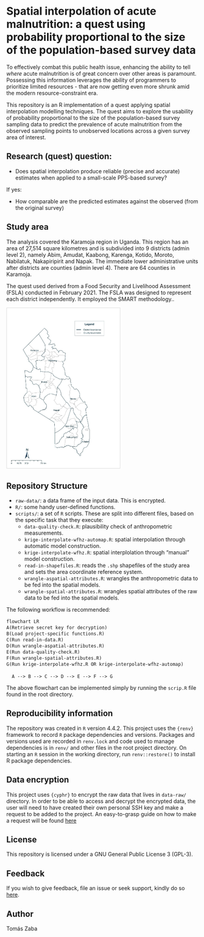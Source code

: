 

# Spatial interpolation of acute malnutrition: a quest using probability proportional to the size of the population-based survey data

To effectively combat this public health issue, enhancing the ability to
tell *where* acute malnutrition is of great concern over other areas is
paramount. Possessing this information leverages the ability of
programmers to prioritize limited resources - that are now getting even
more shrunk amid the modern resource-constraint era.

This repository is an R implementation of a quest applying spatial
interpolation modelling techniques. The quest aims to explore the
usability of probability proportional to the size of the
population-based survey sampling data to predict the prevalence of acute
malnutrition from the observed sampling points to unobserved locations
across a given survey area of interest.

## Research (quest) question:

- Does spatial interpolation produce reliable (precise and accurate)
  estimates when applied to a small-scale PPS-based survey?

If yes:

- How comparable are the predicted estimates against the observed (from
  the original survey)

## Study area

The analysis covered the Karamoja region in Uganda. This region has an
area of 27,514 square kilometres and is subdivided into 9 districts
(admin level 2), namely Abim, Amudat, Kaabong, Karenga, Kotido, Moroto,
Nabilatuk, Nakapiripirit and Napak. The immediate lower administrative
units after districts are counties (admin level 4). There are 64
counties in Karamoja.

The quest used derived from a Food Security and Livelihood Assessment
(FSLA) conducted in February 2021. The FSLA was designed to represent
each district independently. It employed the SMART methodology..

<img src="karamoja_region.png"
data-fig-alt="Map of the Karamoja region, Uganda, showing district and within district boundaries"
data-fig-align="center" width="300" />

## Repository Structure

- `raw-data/`: a data frame of the input data. This is encrypted.
- `R/`: some handy user-defined functions.
- `scripts/`: a set of `R` scripts. These are split into different
  files, based on the specific task that they execute:
  - `data-quality-check.R`: plausibility check of anthropometric
    measurements.
  - `krige-interpolate-wfhz-automap.R`: spatial interpolation through
    automatic model construction.
  - `krige-interpolate-wfhz.R`: spatial interplolation through “manual”
    model construction.
  - `read-in-shapefiles.R`: reads the `.shp` shapefiles of the study
    area and sets the area coordinate reference system.
  - `wrangle-aspatial-attributes.R`: wrangles the anthropometric data to
    be fed into the spatial models.
  - `wrangle-spatial-attributes.R`: wrangles spatial attributes of the
    raw data to be fed into the spatial models.

The following workflow is recommended:

``` mermaid
flowchart LR
A(Retrieve secret key for decryption)
B(Load project-specific functions.R)
C(Run read-in-data.R)
D(Run wrangle-aspatial-attributes.R)
E(Run data-quality-check.R)
F(Run wrangle-spatial-attributes.R)
G(Run krige-interpolate-wfhz.R OR krige-interpolate-wfhz-automap)

  A --> B --> C --> D --> E --> F --> G
```

The above flowchart can be implemented simply by running the `scrip.R`
file found in the root directory.

## Reproducibility information

The repository was created in `R` version 4.4.2. This project uses the
`{renv}` framework to record `R` package dependencies and versions.
Packages and versions used are recorded in `renv.lock` and code used to
manage dependencies is in `renv/` and other files in the root project
directory. On starting an `R` session in the working directory, run
`renv::restore()` to install R package dependencies.

## Data encryption

This project uses `{cyphr}` to encrypt the raw data that lives in
`data-raw/` directory. In order to be able to access and decrypt the
encrypted data, the user will need to have created their own personal
SSH key and make a request to be added to the project. An easy-to-grasp
guide on how to make a request will be found
[here](https://github.com/OxfordIHTM/cyphr-encryption-demonstration#)

## License

This repository is licensed under a GNU General Public License 3
(GPL-3).

## Feedback

If you wish to give feedback, file an issue or seek support, kindly do
so [here](https://github.com/nutspatial/ugd-karamoja-amn-interp/issues).

## Author

Tomás Zaba

